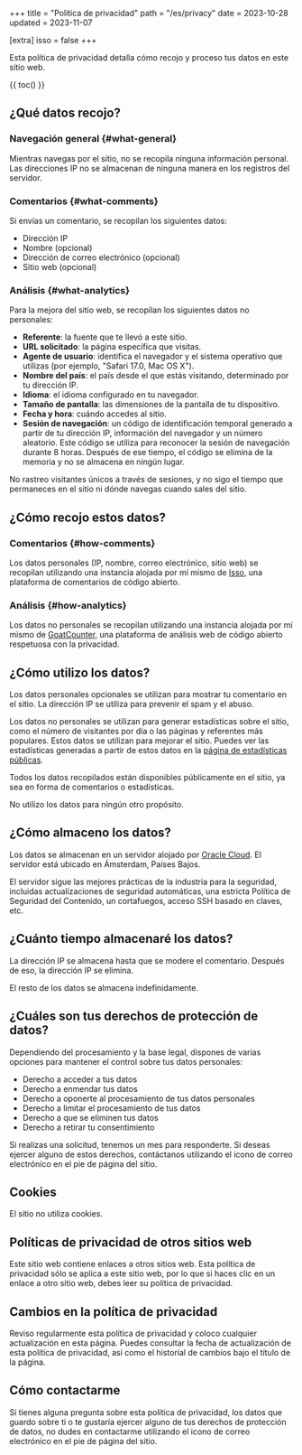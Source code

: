 +++
title = "Política de privacidad"
path = "/es/privacy"
date = 2023-10-28
updated = 2023-11-07

[extra]
isso = false
+++

Esta política de privacidad detalla cómo recojo y proceso tus datos en este sitio web.

{{ toc() }}

## ¿Qué datos recojo?

### Navegación general {#what-general}

Mientras navegas por el sitio, no se recopila ninguna información personal. Las direcciones IP no se almacenan de ninguna manera en los registros del servidor.

### Comentarios {#what-comments}

Si envías un comentario, se recopilan los siguientes datos:

- Dirección IP
- Nombre (opcional)
- Dirección de correo electrónico (opcional)
- Sitio web (opcional)

### Análisis {#what-analytics}

Para la mejora del sitio web, se recopilan los siguientes datos no personales:

- **Referente**: la fuente que te llevó a este sitio.
- **URL solicitado**: la página específica que visitas.
- **Agente de usuario**: identifica el navegador y el sistema operativo que utilizas (por ejemplo, "Safari 17.0, Mac OS X").
- **Nombre del país**: el país desde el que estás visitando, determinado por tu dirección IP.
- **Idioma**: el idioma configurado en tu navegador.
- **Tamaño de pantalla**: las dimensiones de la pantalla de tu dispositivo.
- **Fecha y hora**: cuándo accedes al sitio.
- **Sesión de navegación**: un código de identificación temporal generado a partir de tu dirección IP, información del navegador y un número aleatorio. Este código se utiliza para reconocer la sesión de navegación durante 8 horas. Después de ese tiempo, el código se elimina de la memoria y no se almacena en ningún lugar.

No rastreo visitantes únicos a través de sesiones, y no sigo el tiempo que permaneces en el sitio ni dónde navegas cuando sales del sitio.

## ¿Cómo recojo estos datos?

### Comentarios {#how-comments}

Los datos personales (IP, nombre, correo electrónico, sitio web) se recopilan utilizando una instancia alojada por mí mismo de [Isso](https://isso-comments.de/), una plataforma de comentarios de código abierto.

### Análisis {#how-analytics}

Los datos no personales se recopilan utilizando una instancia alojada por mí mismo de [GoatCounter](https://www.goatcounter.com/), una plataforma de análisis web de código abierto respetuosa con la privacidad.

## ¿Cómo utilizo los datos?

Los datos personales opcionales se utilizan para mostrar tu comentario en el sitio. La dirección IP se utiliza para prevenir el spam y el abuso.

Los datos no personales se utilizan para generar estadísticas sobre el sitio, como el número de visitantes por día o las páginas y referentes más populares. Estos datos se utilizan para mejorar el sitio. Puedes ver las estadísticas generadas a partir de estos datos en la [página de estadísticas públicas](https://stats.osc.garden/).

Todos los datos recopilados están disponibles públicamente en el sitio, ya sea en forma de comentarios o estadísticas.

No utilizo los datos para ningún otro propósito.

## ¿Cómo almaceno los datos?

Los datos se almacenan en un servidor alojado por [Oracle Cloud](https://cloud.oracle.com/). El servidor está ubicado en Ámsterdam, Países Bajos.

El servidor sigue las mejores prácticas de la industria para la seguridad, incluidas actualizaciones de seguridad automáticas, una estricta Política de Seguridad del Contenido, un cortafuegos, acceso SSH basado en claves, etc.

## ¿Cuánto tiempo almacenaré los datos?

La dirección IP se almacena hasta que se modere el comentario. Después de eso, la dirección IP se elimina.

El resto de los datos se almacena indefinidamente.

## ¿Cuáles son tus derechos de protección de datos?

Dependiendo del procesamiento y la base legal, dispones de varias opciones para mantener el control sobre tus datos personales:

- Derecho a acceder a tus datos
- Derecho a enmendar tus datos
- Derecho a oponerte al procesamiento de tus datos personales
- Derecho a limitar el procesamiento de tus datos
- Derecho a que se eliminen tus datos
- Derecho a retirar tu consentimiento

Si realizas una solicitud, tenemos un mes para responderte. Si deseas ejercer alguno de estos derechos, contáctanos utilizando el icono de correo electrónico en el pie de página del sitio.

## Cookies

El sitio no utiliza cookies.

## Políticas de privacidad de otros sitios web

Este sitio web contiene enlaces a otros sitios web. Esta política de privacidad sólo se aplica a este sitio web, por lo que si haces clic en un enlace a otro sitio web, debes leer su política de privacidad.

## Cambios en la política de privacidad

Reviso regularmente esta política de privacidad y coloco cualquier actualización en esta página. Puedes consultar la fecha de actualización de esta política de privacidad, así como el historial de cambios bajo el título de la página.

## Cómo contactarme

Si tienes alguna pregunta sobre esta política de privacidad, los datos que guardo sobre ti o te gustaría ejercer alguno de tus derechos de protección de datos, no dudes en contactarme utilizando el icono de correo electrónico en el pie de página del sitio.
